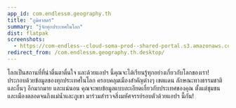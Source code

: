 ```yaml
---
app_id: com.endlessm.geography.th
title: "ภูมิศาสตร์"
summary: "รู้จักทุกประเทศในโลก"
dist: flatpak
screenshots:
  - https://com-endless--cloud-soma-prod--shared-portal.s3.amazonaws.com/apps.268.screenshots.c83b803e-34db-4f83-9f3e-d78fef540931_201810231911584242.png
redirect_from: /com.endlessm.geography.th.desktop/
---
```


<p>โลกเป็นสถานที่ที่น่าตื่นตาตื่นใจ และด้วยแอปฯ นี้คุณจะได้เรียนรู้ทุกอย่างเกี่ยวกับโลกของเรา! ประกอบด้วยข้อมูลของทุกประเทศในโลก ครอบคลุมเมืองสำคัญต่างๆ เขตแดน ลักษณะทางธรรมชาติ และอื่นๆ อีกมากมาย และแน่นอน คุณจะพบข้อมูลแบบละเอียดเกี่ยวกับประเทศของคุณ ตั้งแต่ชุมชนและเมืองตลอดจนถึงแม่น้ำและภูเขา มาร่วมสำรวจสิ่งมหัศจรรย์รอบตัวด้วยแอปฯ นี้กัน!</p>